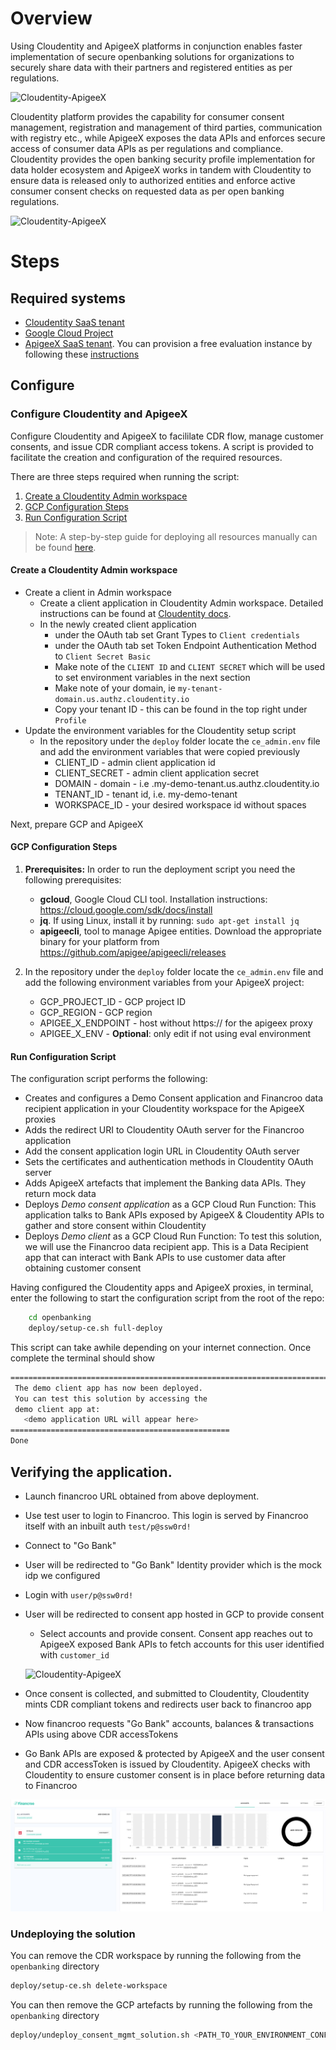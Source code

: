 # Overview

Using Cloudentity and ApigeeX platforms in conjunction enables faster implementation of secure openbanking solutions
for organizations to securely share data with their partners and registered entities as per
regulations.

![Cloudentity-ApigeeX](./images/ce-apigeex-openbanking-overview.png)

 Cloudentity platform provides the capability for consumer consent management, registration and management of third parties, communication with registry etc., while ApigeeX exposes the data APIs and enforces secure access of consumer data APIs as per regulations and compliance.  Cloudentity provides the open banking security profile implementation for data holder ecosystem and ApigeeX works in tandem with Cloudentity to ensure data is released only to authorized entities and enforce active consumer consent checks on requested data as per open banking regulations.

![Cloudentity-ApigeeX](./images/ce-apigeex-overview.jpeg)

# Steps

## Required systems

* [Cloudentity SaaS tenant](https://developer.cloudentity.com/get_started/getting_started_with_cloudentity_access_management/)
* [Google Cloud Project](https://cloud.google.com/resource-manager/docs/creating-managing-projects#creating_a_project)
* [ApigeeX SaaS tenant](https://cloud.google.com/apigee). You can provision a free evaluation instance by following these [instructions](https://cloud.google.com/apigee/docs/api-platform/get-started/eval-orgs)

## Configure

### Configure Cloudentity and ApigeeX

Configure Cloudentity and ApigeeX to facililate CDR flow, manage customer consents, and issue CDR compliant
access tokens. A script is provided to facilitate the creation and configuration of the required resources.

There are three steps required when running the script:

1. [Create a Cloudentity Admin workspace](#Create-a-Cloudentity-Admin-workspace)
2. [GCP Configuration Steps](#GCP-Configuration-Steps)
3. [Run Configuration Script](#Run-Configuration-Script)

>Note: A step-by-step guide for deploying all resources manually can be found [here](/openbanking/README_DETAILED.md).

#### Create a Cloudentity Admin workspace

* Create a client in Admin workspace
   * Create a client application in Cloudentity Admin workspace. Detailed instructions can be found at [Cloudentity docs](https://developer.cloudentity.com/howtos/tenant_configuration/adding_workspaces/).
   * In the newly created client application
      * under the OAuth tab set Grant Types to `Client credentials`
      * under the OAuth tab set Token Endpoint Authentication Method to `Client Secret Basic`
      * Make note of the `CLIENT ID` and `CLIENT SECRET` which will be used to set environment variables in the next section
      * Make note of your domain, ie `my-tenant-domain.us.authz.cloudentity.io`
      * Copy your tenant ID - this can be found in the top right under `Profile`
* Update the environment variables for the Cloudentity setup script
   * In the repository under the `deploy` folder locate the `ce_admin.env` file and add the environment variables that were copied previously
      * CLIENT_ID - admin client application id
      * CLIENT_SECRET - admin client application secret
      * DOMAIN - domain - i.e .my-demo-tenant.us.authz.cloudentity.io
      * TENANT_ID - tenant id, i.e. my-demo-tenant
      * WORKSPACE_ID - your desired workspace id without spaces

Next, prepare GCP and ApigeeX

#### GCP Configuration Steps

1. __Prerequisites:__ In order to run the deployment script you need the following prerequisites:
   - __gcloud__, Google Cloud CLI tool. Installation instructions: https://cloud.google.com/sdk/docs/install
   - __jq__. If using Linux, install it by running: `sudo apt-get install jq`
   - __apigeecli__, tool to manage Apigee entities. Download the appropriate binary for your platform from https://github.com/apigee/apigeecli/releases

2. In the repository under the `deploy` folder locate the `ce_admin.env` file and add the following environment variables from your ApigeeX project:
   - GCP_PROJECT_ID - GCP project ID
   - GCP_REGION - GCP region
   - APIGEE_X_ENDPOINT - host without https:// for the apigeex proxy
   - APIGEE_X_ENV - **Optional**: only edit if not using eval environment

#### Run Configuration Script

The configuration script performs the following:
 - Creates and configures a Demo Consent application and Financroo data recipient application in your Cloudentity workspace for the ApigeeX proxies
 - Adds the redirect URI to Cloudentity OAuth server for the Financroo application
 - Add the consent application login URL in Cloudentity OAuth server
 - Sets the certificates and authentication methods in Cloudentity OAuth server
 - Adds ApigeeX artefacts that implement the Banking data APIs. They return mock data
 - Deploys *Demo consent application* as a GCP Cloud Run Function: This application talks to Bank APIs exposed by ApigeeX & Cloudentity APIs to gather and store consent within Cloudentity
 - Deploys *Demo client* as a GCP Cloud Run Function: To test this solution, we will use the Financroo data recipient app. This is a Data Recipient app that can interact with Bank APIs to use customer data after obtaining customer consent

Having configured the Cloudentity apps and ApigeeX proxies, in terminal, enter the following to start the configuration script from the root of the repo:
```bash
    cd openbanking
    deploy/setup-ce.sh full-deploy
```

This script can take awhile depending on your internet connection. Once complete the terminal should show
```bash
===================================================================================================
 The demo client app has now been deployed.
 You can test this solution by accessing the
 demo client app at:
   <demo application URL will appear here>
=================================================
Done
```

## Verifying the application.

* Launch financroo URL obtained from above deployment.

* Use test user to login to Financroo. This login is served by Financroo itself with an inbuilt auth
    `test/p@ssw0rd!`

* Connect to "Go Bank"

* User will be redirected to "Go Bank" Identity provider which is the mock idp we configured

* Login with `user/p@ssw0rd!`

* User will be redirected to consent app hosted in GCP to provide consent
    * Select accounts and provide consent. Consent app reaches out to ApigeeX exposed Bank APIs to fetch accounts for this user identified with `customer_id`

   ![Cloudentity-ApigeeX](./images/ce-cdr-quickstart-consent-page.png)

* Once consent is collected, and submitted to Cloudentity, Cloudentity mints CDR compliant tokens
and redirects user back to financroo  app

* Now financroo requests "Go Bank" accounts, balances & transactions APIs using above CDR accessTokens

* Go Bank APIs are exposed & protected by ApigeeX and the user consent and CDR accessToken is issued by Cloudentity. ApigeeX checks with Cloudentity to ensure customer consent is in place before returning data to Financroo

![Cloudentity-ApigeeX](./images/ce-cdr-quickstart-financroo-app.png)


### Undeploying the solution

You can remove the CDR workspace by running the following from the `openbanking` directory 
```` bash
deploy/setup-ce.sh delete-workspace
````

You can then remove the GCP artefacts by running the following from the `openbanking` directory 
```` bash
deploy/undeploy_consent_mgmt_solution.sh <PATH_TO_YOUR_ENVIRONMENT_CONFIGURATION_FILE>
````
